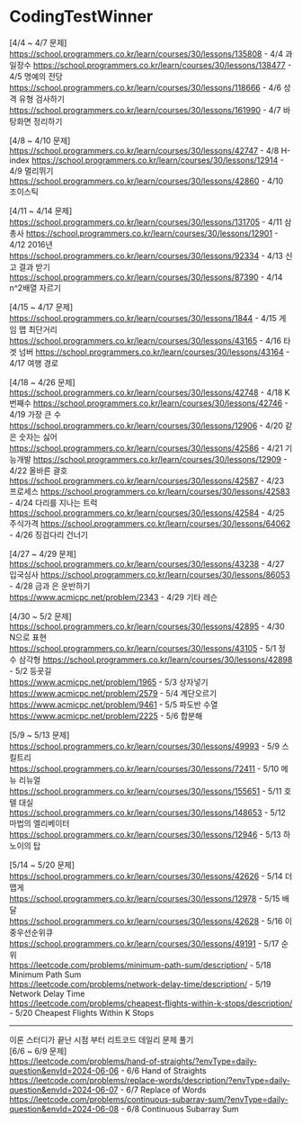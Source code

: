 # CodingTestWinner
[4/4 ~ 4/7 문제]<br/>
https://school.programmers.co.kr/learn/courses/30/lessons/135808 - 4/4 과일장수
https://school.programmers.co.kr/learn/courses/30/lessons/138477 - 4/5 명예의 전당
https://school.programmers.co.kr/learn/courses/30/lessons/118666 - 4/6 성격 유형 검사하기
https://school.programmers.co.kr/learn/courses/30/lessons/161990 - 4/7 바탕화면 정리하기

[4/8 ~ 4/10 문제]<br/>
https://school.programmers.co.kr/learn/courses/30/lessons/42747 - 4/8 H-index
https://school.programmers.co.kr/learn/courses/30/lessons/12914 - 4/9 멀리뛰기
https://school.programmers.co.kr/learn/courses/30/lessons/42860 - 4/10 조이스틱

[4/11 ~ 4/14 문제]<br/>
https://school.programmers.co.kr/learn/courses/30/lessons/131705 - 4/11 삼총사
https://school.programmers.co.kr/learn/courses/30/lessons/12901 - 4/12 2016년
https://school.programmers.co.kr/learn/courses/30/lessons/92334 - 4/13 신고 결과 받기
https://school.programmers.co.kr/learn/courses/30/lessons/87390 - 4/14 n^2배열 자르기

[4/15 ~ 4/17 문제]<br/>
https://school.programmers.co.kr/learn/courses/30/lessons/1844 - 4/15 게임 맵 최단거리
https://school.programmers.co.kr/learn/courses/30/lessons/43165 - 4/16 타겟 넘버
https://school.programmers.co.kr/learn/courses/30/lessons/43164 - 4/17 여행 경로

[4/18 ~ 4/26 문제]<br/>
https://school.programmers.co.kr/learn/courses/30/lessons/42748 - 4/18 K번째수
https://school.programmers.co.kr/learn/courses/30/lessons/42746 - 4/19 가장 큰 수
https://school.programmers.co.kr/learn/courses/30/lessons/12906 - 4/20 같은 숫자는 싫어
https://school.programmers.co.kr/learn/courses/30/lessons/42586 - 4/21 기능개발
https://school.programmers.co.kr/learn/courses/30/lessons/12909 - 4/22 올바른 괄호
https://school.programmers.co.kr/learn/courses/30/lessons/42587 - 4/23 프로세스
https://school.programmers.co.kr/learn/courses/30/lessons/42583 - 4/24 다리를 지나는 트럭
https://school.programmers.co.kr/learn/courses/30/lessons/42584 - 4/25 주식가격
https://school.programmers.co.kr/learn/courses/30/lessons/64062 - 4/26 징검다리 건너기

[4/27 ~ 4/29 문제]<br/>
https://school.programmers.co.kr/learn/courses/30/lessons/43238 - 4/27 입국심사
https://school.programmers.co.kr/learn/courses/30/lessons/86053 - 4/28 금과 은 운반하기 \
https://www.acmicpc.net/problem/2343 - 4/29 기타 레슨 

[4/30 ~ 5/2 문제]<br/>
https://school.programmers.co.kr/learn/courses/30/lessons/42895 - 4/30 N으로 표현
https://school.programmers.co.kr/learn/courses/30/lessons/43105 - 5/1 정수 삼각형
https://school.programmers.co.kr/learn/courses/30/lessons/42898 - 5/2 등굣길 \
https://www.acmicpc.net/problem/1965 - 5/3 상자넣기 \
https://www.acmicpc.net/problem/2579 - 5/4 계단오르기 \
https://www.acmicpc.net/problem/9461 - 5/5 파도반 수열 \
https://www.acmicpc.net/problem/2225 - 5/6 합분해

[5/9 ~ 5/13 문제]<br/>
https://school.programmers.co.kr/learn/courses/30/lessons/49993 - 5/9 스킬트리 \
https://school.programmers.co.kr/learn/courses/30/lessons/72411 - 5/10 메뉴 리뉴얼 \
https://school.programmers.co.kr/learn/courses/30/lessons/155651 - 5/11 호텔 대실 \
https://school.programmers.co.kr/learn/courses/30/lessons/148653 - 5/12 마법의 엘리베이터 \
https://school.programmers.co.kr/learn/courses/30/lessons/12946 - 5/13 하노이의 탑

[5/14 ~ 5/20 문제]<br/>
https://school.programmers.co.kr/learn/courses/30/lessons/42626 - 5/14 더 맵게 \
https://school.programmers.co.kr/learn/courses/30/lessons/12978 - 5/15 배달 \
https://school.programmers.co.kr/learn/courses/30/lessons/42628 - 5/16 이중우선순위큐 \
https://school.programmers.co.kr/learn/courses/30/lessons/49191 - 5/17 순위 \
https://leetcode.com/problems/minimum-path-sum/description/ - 5/18 Minimum Path Sum \
https://leetcode.com/problems/network-delay-time/description/ - 5/19 Network Delay Time \
https://leetcode.com/problems/cheapest-flights-within-k-stops/description/ - 5/20 Cheapest Flights Within K Stops

---
이론 스터디가 끝난 시점 부터 리트코드 데일리 문제 풀기 \
[6/6 ~ 6/9 문제]<br/>
https://leetcode.com/problems/hand-of-straights/?envType=daily-question&envId=2024-06-06 - 6/6 Hand of Straights \
https://leetcode.com/problems/replace-words/description/?envType=daily-question&envId=2024-06-07 - 6/7 Replace of Words \
https://leetcode.com/problems/continuous-subarray-sum/?envType=daily-question&envId=2024-06-08 - 6/8 Continuous Subarray Sum
